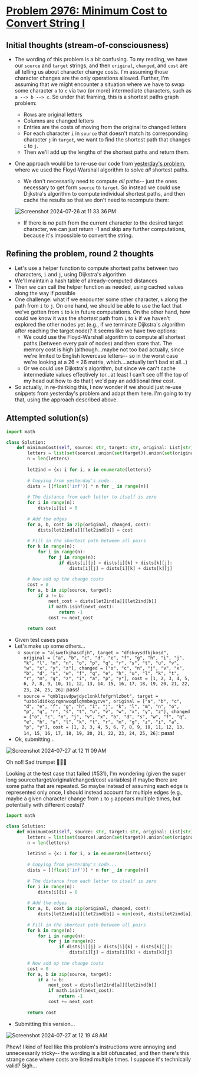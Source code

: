 # [Problem 2976: Minimum Cost to Convert String I](https://leetcode.com/problems/minimum-cost-to-convert-string-i/description/?envType=daily-question)

## Initial thoughts (stream-of-consciousness)
- The wording of this problem is a bit confusing.  To my reading, we have our `source` and `target` strings, and then `original`, `changed`, and `cost` are all telling us about character change costs.  I'm assuming those character changes are the only operations allowed.  Further, I'm assuming that we might encounter a situation where we have to swap some character `a` to `c` via two (or more) intermediate characters, such as `a --> b --> c`.  So under that framing, this is a shortest paths graph problem:
  - Rows are original letters
  - Columns are changed letters
  - Entries are the costs of moving from the original to changed letters
  - For each character `i` in `source` that doesn't match its corresponding character `j` in `target`, we want to find the shortest path that changes `i` to `j`.
  - Then we'll add up the lengths of the shortest paths and return them.
- One approach would be to re-use our code from [yesterday's problem](https://github.com/ContextLab/leetcode-solutions/blob/main/problems/1334/jeremymanning.md), where we used the Floyd-Warshall algorithm to solve *all* shortest paths.
    - We don't necessarily need to compute *all* paths-- just the ones necessary to get form `source` to `target`.  So instead we could use Dijkstra's algorithm to compute individual shortest paths, and then cache the results so that we don't need to recompute them:

    ![Screenshot 2024-07-26 at 11 33 36 PM](https://github.com/user-attachments/assets/e668dcc9-0f82-4b76-a965-45e35a22a72d)
    
    - If there is *no* path from the current character to the desired target character, we can just return -1 and skip any further computations, because it's impossible to convert the string.

## Refining the problem, round 2 thoughts
- Let's use a helper function to compute shortest paths between two characters, `i` and `j`, using Dijkstra's algorithm
- We'll maintain a hash table of already-computed distances
- Then we can call the helper function as needed, using cached values along the way if possible
- One challenge: what if we encounter some other character, `k` along the path from `i` to `j`.  On one hand, we should be able to use the fact that we've gotten from `i` to `k` in future computations.  On the other hand, how could we know it was the *shortest* path from `i` to `k` if we haven't explored the other nodes yet (e.g., if we terminate Dijkstra's algorithm after reaching the target node)?  It seems like we have two options:
    - We could use the Floyd-Warshall algorithm to compute all shortest paths (between every pair of nodes) and then store that.  The memory cost is high (although...maybe not too bad actually, since we're limited to English lowercase letters-- so in the worst case we're looking at a $26 \times 26$ matrix, which....actually isn't bad at all...)
    - Or we could use Dijkstra's algorithm, but since we can't cache intermediate values effectively (or...at least I can't see off the top of my head out how to do that!) we'd pay an additional *time* cost.
- So actually, in re-thinking this, I now wonder if we should just re-use snippets from yesterday's problem and adapt them here.  I'm going to try that, using the approach described above.

## Attempted solution(s)
```python
import math

class Solution:
    def minimumCost(self, source: str, target: str, original: List[str], changed: List[str], cost: List[int]) -> int:
        letters = list(set(source).union(set(target)).union(set(original)).union(set(changed)))
        n = len(letters)
        
        let2ind = {x: i for i, x in enumerate(letters)}
            
        # Copying from yesterday's code...
        dists = [[float('inf')] * n for _ in range(n)]
        
        # The distance from each letter to itself is zero
        for i in range(n):
            dists[i][i] = 0
        
        # Add the edges
        for a, b, cost in zip(original, changed, cost):
            dists[let2ind[a]][let2ind[b]] = cost
        
        # Fill in the shortest path between all pairs
        for k in range(n):
            for i in range(n):
                for j in range(n):
                    if dists[i][j] > dists[i][k] + dists[k][j]:
                        dists[i][j] = dists[i][k] + dists[k][j]
        
        # Now add up the change costs
        cost = 0
        for a, b in zip(source, target):
            if a != b:
                next_cost = dists[let2ind[a]][let2ind[b]]
                if math.isinf(next_cost):
                    return -1
                cost += next_cost
        
        return cost
```
- Given test cases pass
- Let's make up some others...
    - `source = "alswefkjhasdfjh", target = "dfskuysdfbjknsd", original = ["a", "b", "c", "d", "e", "f", "g", "h", "i", "j", "k", "l", "m", "n", "o", "p", "q", "r", "s", "t", "u", "v", "w", "x", "y", "z"], changed = ["o", "c", "n", "j", "v", "x", "b", "d", "s", "w", "f", "q", "e", "h", "u", "l", "k", "t", "r", "m", "g", "z", "i", "a", "p", "y"], cost = [1, 2, 3, 4, 5, 6, 7, 8, 9, 10, 11, 12, 13, 14, 15, 16, 17, 18, 19, 20, 21, 22, 23, 24, 25, 26]`: pass!
    - `source = "qnblqsvdpwjdyclxnklfofgrhlzbot", target = "uzboldidkqirqmnwxqdlqhmbeqycvv", original = ["a", "b", "c", "d", "e", "f", "g", "h", "i", "j", "k", "l", "m", "n", "o", "p", "q", "r", "s", "t", "u", "v", "w", "x", "y", "z"], changed = ["o", "c", "n", "j", "v", "x", "b", "d", "s", "w", "f", "q", "e", "h", "u", "l", "k", "t", "r", "m", "g", "z", "i", "a", "p", "y"], cost = [1, 2, 3, 4, 5, 6, 7, 8, 9, 10, 11, 12, 13, 14, 15, 16, 17, 18, 19, 20, 21, 22, 23, 24, 25, 26]`: pass!
- Ok, submitting...

![Screenshot 2024-07-27 at 12 11 09 AM](https://github.com/user-attachments/assets/2cc8a646-f801-47c2-a3a6-c0a55feb3e07)

Oh no!!  Sad trumpet 🎺🎵😿

Looking at the test case that failed (#531), I'm wondering (given the super long source/target/original/changed/cost variables) if maybe there are some paths that are repeated.  So maybe instead of assuming each edge is represented only once, I should instead account for multiple edges (e.g., maybe a given character change from `i` to `j` appears multiple times, but potentially with different costs)?

```python
import math

class Solution:
    def minimumCost(self, source: str, target: str, original: List[str], changed: List[str], cost: List[int]) -> int:
        letters = list(set(source).union(set(target)).union(set(original)).union(set(changed)))
        n = len(letters)
        
        let2ind = {x: i for i, x in enumerate(letters)}
            
        # Copying from yesterday's code...
        dists = [[float('inf')] * n for _ in range(n)]
        
        # The distance from each letter to itself is zero
        for i in range(n):
            dists[i][i] = 0
        
        # Add the edges
        for a, b, cost in zip(original, changed, cost):
            dists[let2ind[a]][let2ind[b]] = min(cost, dists[let2ind[a]][let2ind[b]])
        
        # Fill in the shortest path between all pairs
        for k in range(n):
            for i in range(n):
                for j in range(n):
                    if dists[i][j] > dists[i][k] + dists[k][j]:
                        dists[i][j] = dists[i][k] + dists[k][j]
        
        # Now add up the change costs
        cost = 0
        for a, b in zip(source, target):
            if a != b:
                next_cost = dists[let2ind[a]][let2ind[b]]
                if math.isinf(next_cost):
                    return -1
                cost += next_cost
        
        return cost
```

- Submitting this version...

![Screenshot 2024-07-27 at 12 19 48 AM](https://github.com/user-attachments/assets/15660a60-f8b3-402a-b868-405b8d12dec0)

Phew!  I kind of feel like this problem's instructions were annoying and unnecessarily tricky-- the wording is a bit obfuscated, and then there's this strange case where costs are listed multiple times.  I suppose it's technically valid?  Sigh...




